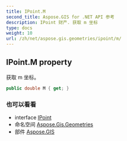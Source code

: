 ```yaml
---
title: IPoint.M
second_title: Aspose.GIS for .NET API 参考
description: IPoint 财产. 获取 m 坐标
type: docs
weight: 10
url: /zh/net/aspose.gis.geometries/ipoint/m/
---
```

## IPoint.M property

获取 m 坐标。

```csharp
public double M { get; }
```

### 也可以看看

* interface [IPoint](../)
* 命名空间 [Aspose.Gis.Geometries](../../ipoint/)
* 部件 [Aspose.GIS](../../../)


